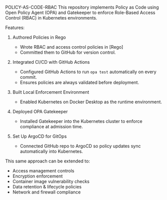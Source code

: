 POLICY-AS-CODE-RBAC
This repository implements Policy as Code using Open Policy Agent (OPA) and Gatekeeper to enforce Role-Based Access Control (RBAC) in Kubernetes environments.

Features:
1. Authored Policies in Rego
   - Wrote RBAC and access control policies in [Rego]
   - Committed them to GitHub for version control.  

2. Integrated CI/CD with GitHub Actions
   - Configured GitHub Actions to run `opa test` automatically on every commit.  
   - Ensures policies are always validated before deployment.  

3. Built Local Enforcement Environment
   - Enabled Kubernetes on Docker Desktop as the runtime environment.  

4. Deployed OPA Gatekeeper  
   - Installed Gatekeeper into the Kubernetes cluster to enforce compliance at admission time.  

5. Set Up ArgoCD for GitOps  
   - Connected GitHub repo to ArgoCD so policy updates sync automatically into Kubernetes.


This same approach can be extended to:  
- Access management controls  
- Encryption enforcement  
- Container image vulnerability checks  
- Data retention & lifecycle policies  
- Network and firewall compliance  
